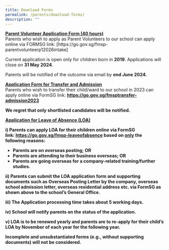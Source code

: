 ```yaml
---
title: Download Forms
permalink: /parents/download-forms/
description: ""
---
```

<p><strong><u>Parent Volunteer Application Form (40 hours)<br></u></strong>Parents who wish to apply as Parent Volunteers to our school can apply online via FORMSG link: [https://go.gov.sg/fmsp-parentvolunteerp12026intake]

Current application is open only for children born in **2019**. Applications will close on **31 May 2024**.

Parents will be notified of the outcome via email by **end June 2024.**

</p><p><strong><u>Application Form for Transfer and Admission<br></u></strong>Parents who wish to transfer their child/ward to our school in 2023 can apply online via FormSG link:&nbsp;<strong><a href="https://go.gov.sg/fmsptransfer-admission2023"><strong>https://go.gov.sg/fmsptransfer-admission2023</strong></a></strong></p><strong>
<p>We regret that only shortlisted candidates will be notified.</p>
<p><strong><u>Application for Leave of Absence (LOA)</u></strong></p>
<p>i) Parents can apply LOA for their children online via FormSG link:&nbsp;<a href="https://go.gov.sg/fmsp-leaveofabsence" target=""><strong>https://go.gov.sg/fmsp-leaveofabsence</strong></a> based on&nbsp;<strong><u>only</u></strong>&nbsp;the following&nbsp;reasons:</p>
<ul>
<li>Parents are on overseas posting; OR</li>
<li>Parents are attending to their business overseas; OR</li>
<li>Parents are going overseas for a company-related training/further studies.&nbsp;</li>
</ul>
<p>ii) Parents can submit the LOA application form and supporting documents such as Overseas Posting Letter by the company, overseas school admission letter, overseas residential address etc. via FormSG as shown above to the school’s General Office.</p>
<p>iii) The Application processing time takes about 5 working days.</p>
<p>iv) School will notify parents on the status of the application.</p>
<p>v) LOA is to be renewed yearly and parents are to re-apply for their child’s LOA by November of each year for the following year.</p>
<p><strong>Incomplete and unsubstantiated forms (e.g., without supporting documents) will not be considered.</strong></p></strong>